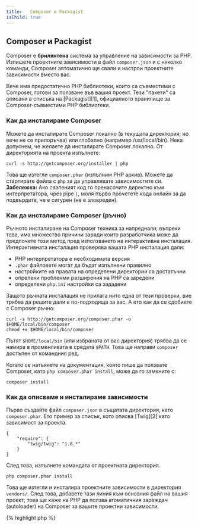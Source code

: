 ```yaml
---
title:   Composer и Packagist
isChild: true
---
```


## Composer и Packagist

Composer е **брилянтена** система за управление на зависимости за PHP. Изпишете проектните зависимости в файл `composer.json` и с няколко команди, Composer автоматично ще свали и настрои проектните зависимости вместо вас.

Вече има предостатично PHP библиотеки, които са съвместими с Composer, готови за ползване във вашия проект. Тези "пакети" са описани в списъка на [Packagist][1], официалното хранилище за Composer-съвместими PHP библиотеки.

### Как да инсталираме Composer

Можете да инсталирате Composer локално (в текущата директория; но вече не се препоръчва) или глобално (например /usr/local/bin). Нека допуснем, че желаете да инсталирате Composer локално. От директорията на проекта изпълнете:

    curl -s http://getcomposer.org/installer | php

Това ще изтегли `composer.phar` (изпълним PHP архив). Можете да стартирате файла с `php` за да управлявате зависимостите си. <strong>Забележка:</strong> Ако сваленият код го пренасочите директно към интерпретатора, чрез pipe `|`, моля първо прочетете кода онлайн за да подвърдите, че е сигурен (не е зловреден).

### Как да инсталираме Composer (ръчно)

Ръчното инсталиране на Composer техника за напреднали; въпреки това, има множество причини заради които разработчика може да предпочете този метод пред използването на интерактивна инсталация. Интерактивната инсталация проверява вашата PHP инсталация дали:

- PHP интерпретатора е необходимата версия
- `.phar` файловете могат да бъдат изпълнени правилно
- настройките на правата на определени директории са достатъчни
- опрелени пробленми разширения на PHP са заредени
- определени `php.ini` настройки са зададени

Защото ръчната инсталация не прилага нито една от тези проверки, вие трябва да решите дали е по-подходяща за вас. А ето как да се сдобиете с Composer ръчно:

    curl -s http://getcomposer.org/composer.phar -o $HOME/local/bin/composer
    chmod +x $HOME/local/bin/composer

Пътят `$HOME/local/bin` (или избраната от вас директория) трябва да се намира в променливата в средата `$PATH`. Това ще направи `composer` достъпен от командния ред.

Когато се натъкнете на документация, която пише да ползвате Composer, като `php composer.phar install`, може да го замените с:

    composer install

### Как да описваме и инсталираме зависимости

Първо създайте файл `composer.json` в същатата директория, като `composer.phar`. Ето пример за списък, кото описва [Twig][2] като зависимост за проекта.

	{
	    "require": {
	        "twig/twig": "1.8.*"
	    }
	}

След това, изпълнете командата от проектната директория.

    php composer.phar install

Това ще изтегли и инсталира проектните зависимости в директория `vendors/`. След това, добавете тази линия към основния файл на вашия проект; това ще каже на PHP да ползва атоматичния зареждач (autoloader) на Composer за вашите проектни зависимости.

{% highlight php %}
<?php
require 'vendor/autoload.php';
{% endhighlight %}

Вече можете да използвате вашите проектни зависимости и те ще се зареждат при нужда.

* [Научи относно Composer][3]

[1]: http://packagist.org/
[2]: http://twig.sensiolabs.org
[3]: http://getcomposer.org/doc/00-intro.md
